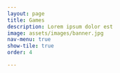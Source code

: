 ```yaml
---
layout: page
title: Games
description: Lorem ipsum dolor est
image: assets/images/banner.jpg
nav-menu: true
show-tile: true
order: 4

---
```


